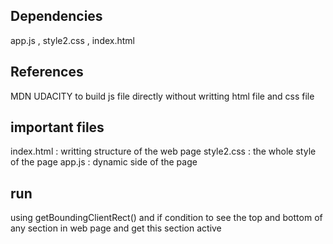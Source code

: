## Dependencies  
app.js , style2.css , index.html
## References 
MDN 
UDACITY to build js file directly without writting html file and css file
## important files 
index.html : writting structure of the web page
style2.css : the whole style of the page 
app.js : dynamic side of the page
## run   
using getBoundingClientRect() and if condition to see the top and bottom of any section in 
web page and get this section active
